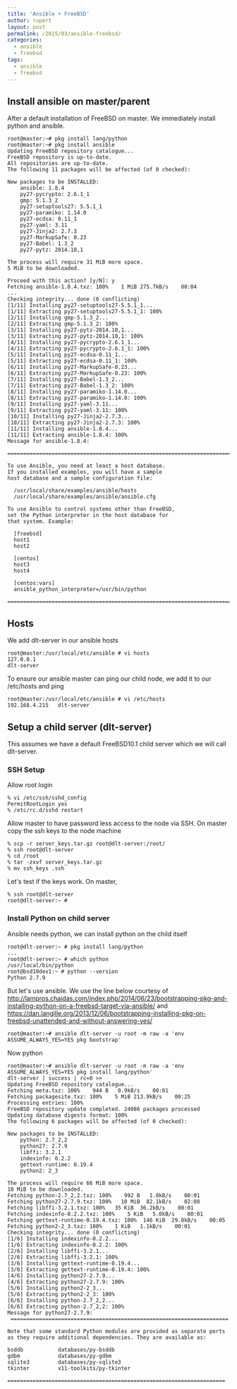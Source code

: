 ```yaml
---
title: 'Ansible + FreeBSD'
author: rupert
layout: post
permalink: /2015/03/ansible-freebsd/
categories:
  - ansible
  - freebsd
tags:
  - ansible
  - freebsd
---
```


## Install ansible on master/parent
After a default installation of FreeBSD on master. We immediately install python and ansible.

	root@master:~# pkg install lang/python
	root@master:~# pkg install ansible
	Updating FreeBSD repository catalogue...
	FreeBSD repository is up-to-date.
	All repositories are up-to-date.
	The following 11 packages will be affected (of 0 checked):

	New packages to be INSTALLED:
		ansible: 1.8.4
		py27-pycrypto: 2.6.1_1
		gmp: 5.1.3_2
		py27-setuptools27: 5.5.1_1
		py27-paramiko: 1.14.0
		py27-ecdsa: 0.11_1
		py27-yaml: 3.11
		py27-Jinja2: 2.7.3
		py27-MarkupSafe: 0.23
		py27-Babel: 1.3_2
		py27-pytz: 2014.10,1

	The process will require 31 MiB more space.
	5 MiB to be downloaded.

	Proceed with this action? [y/N]: y
	Fetching ansible-1.8.4.txz: 100%    1 MiB 275.7kB/s    00:04
	...
	Checking integrity... done (0 conflicting)
	[1/11] Installing py27-setuptools27-5.5.1_1...
	[1/11] Extracting py27-setuptools27-5.5.1_1: 100%
	[2/11] Installing gmp-5.1.3_2...
	[2/11] Extracting gmp-5.1.3_2: 100%
	[3/11] Installing py27-pytz-2014.10,1...
	[3/11] Extracting py27-pytz-2014.10,1: 100%
	[4/11] Installing py27-pycrypto-2.6.1_1...
	[4/11] Extracting py27-pycrypto-2.6.1_1: 100%
	[5/11] Installing py27-ecdsa-0.11_1...
	[5/11] Extracting py27-ecdsa-0.11_1: 100%
	[6/11] Installing py27-MarkupSafe-0.23...
	[6/11] Extracting py27-MarkupSafe-0.23: 100%
	[7/11] Installing py27-Babel-1.3_2...
	[7/11] Extracting py27-Babel-1.3_2: 100%
	[8/11] Installing py27-paramiko-1.14.0...
	[8/11] Extracting py27-paramiko-1.14.0: 100%
	[9/11] Installing py27-yaml-3.11...
	[9/11] Extracting py27-yaml-3.11: 100%
	[10/11] Installing py27-Jinja2-2.7.3...
	[10/11] Extracting py27-Jinja2-2.7.3: 100%
	[11/11] Installing ansible-1.8.4...
	[11/11] Extracting ansible-1.8.4: 100%
	Message for ansible-1.8.4:
	 ===============================================================================

	To use Ansible, you need at least a host database.
	If you installed examples, you will have a sample
	host database and a sample configuration file:

	  /usr/local/share/examples/ansible/hosts
	  /usr/local/share/examples/ansible/ansible.cfg

	To use Ansible to control systems other than FreeBSD,
	set the Python interpreter in the host database for
	that system. Example:

	  [freebsd]
	  host1
	  host2

	  [centos]
	  host3
	  host4

	  [centos:vars]
	  ansible_python_interpreter=/usr/bin/python

	===============================================================================	

## Hosts

We add dlt-server in our ansible hosts

	root@master:/usr/local/etc/ansible # vi hosts
	127.0.0.1
	dlt-server
	
To ensure our ansible master can ping our child node, we add it to our /etc/hosts and ping

	root@master:/usr/local/etc/ansible # vi /etc/hosts
	192.168.4.215   dlt-server

## Setup a child server (dlt-server)

This assumes we have a default FreeBSD10.1 child server which we will call dlt-server.

### SSH Setup

Allow root login

	% vi /etc/ssh/sshd_config
	PermitRootLogin yes
	% /etc/rc.d/sshd restart

Allow master to have password less access to the node via SSH. On master copy the ssh keys to the node machine

	% scp -r server_keys.tar.gz root@dlt-server:/root/
	% ssh root@dlt-server
	% cd /root
	% tar -zxvf server_keys.tar.gz
	% mv ssh_keys .ssh
	
Let's test if the keys work. On master, 

	% ssh root@dlt-server
	root@dlt-server:~ #
	
### Install Python on child server

Ansible needs python, we can install python on the child itself 

	root@dlt-server:~ # pkg install lang/python
	...
	root@dlt-server:~ # which python
	/usr/local/bin/python
	root@bsd10dev1:~ # python --version
	Python 2.7.9
	
But let's use ansible. We use the line below courtesy of <http://lampros.chaidas.com/index.php/2014/06/23/bootstrapping-pkg-and-installing-python-on-a-freebsd-target-via-ansible/> and <https://dan.langille.org/2013/12/06/bootstrapping-installing-pkg-on-freebsd-unattended-and-without-answering-yes/>	

	root@master:~# ansible dlt-server -u root -m raw -a 'env ASSUME_ALWAYS_YES=YES pkg bootstrap'	
	
Now python

	root@master:~# ansible dlt-server -u root -m raw -a 'env ASSUME_ALWAYS_YES=YES pkg install lang/python'
	dlt-server | success | rc=0 >>
	Updating FreeBSD repository catalogue...
	Fetching meta.txz: 100%    944 B   0.9kB/s    00:01
	Fetching packagesite.txz: 100%    5 MiB 213.9kB/s    00:25
	Processing entries: 100%
	FreeBSD repository update completed. 24086 packages processed
	Updating database digests format: 100%
	The following 6 packages will be affected (of 0 checked):

	New packages to be INSTALLED:
		python: 2.7_2,2
		python27: 2.7.9
		libffi: 3.2.1
		indexinfo: 0.2.2
		gettext-runtime: 0.19.4
		python2: 2_3

	The process will require 66 MiB more space.
	10 MiB to be downloaded.
	Fetching python-2.7_2,2.txz: 100%    992 B   1.0kB/s    00:01
	Fetching python27-2.7.9.txz: 100%   10 MiB  82.1kB/s    02:08
	Fetching libffi-3.2.1.txz: 100%   35 KiB  36.2kB/s    00:01
	Fetching indexinfo-0.2.2.txz: 100%    5 KiB   5.0kB/s    00:01
	Fetching gettext-runtime-0.19.4.txz: 100%  146 KiB  29.8kB/s    00:05
	Fetching python2-2_3.txz: 100%    1 KiB   1.1kB/s    00:01
	Checking integrity... done (0 conflicting)
	[1/6] Installing indexinfo-0.2.2...
	[1/6] Extracting indexinfo-0.2.2: 100%
	[2/6] Installing libffi-3.2.1...
	[2/6] Extracting libffi-3.2.1: 100%
	[3/6] Installing gettext-runtime-0.19.4...
	[3/6] Extracting gettext-runtime-0.19.4: 100%
	[4/6] Installing python27-2.7.9...
	[4/6] Extracting python27-2.7.9: 100%
	[5/6] Installing python2-2_3...
	[5/6] Extracting python2-2_3: 100%
	[6/6] Installing python-2.7_2,2...
	[6/6] Extracting python-2.7_2,2: 100%
	Message for python27-2.7.9:
	 =====================================================================

	Note that some standard Python modules are provided as separate ports
	as they require additional dependencies. They are available as:

	bsddb           databases/py-bsddb
	gdbm            databases/py-gdbm
	sqlite3         databases/py-sqlite3
	tkinter         x11-toolkits/py-tkinter

	=====================================================================


	
	
	

